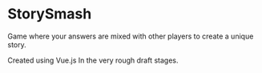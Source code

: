 # StorySmash
Game where your answers are mixed with other players to create a unique story.

Created using Vue.js
In the very rough draft stages.
